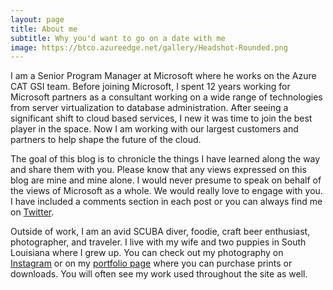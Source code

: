 ```yaml
---
layout: page
title: About me
subtitle: Why you'd want to go on a date with me
image: https://btco.azureedge.net/gallery/Headshot-Rounded.png
---
```


I am a Senior Program Manager at Microsoft where he works on the Azure CAT GSI team. Before joining Microsoft, I spent 12 years working for Microsoft partners as a consultant working on a wide range of technologies from server virtualization to database administration. After seeing a significant shift to cloud based services, I new it was time to join the best player in the space. Now I am working with our largest customers and partners to help shape the future of the cloud.

The goal of this blog is to chronicle the things I have learned along the way and share them with you. Please know that any views expressed on this blog are mine and mine alone. I would never presume to speak on behalf of the views of Microsoft as a whole. We would really love to engage with you. I have included a comments section in each post or you can always find me on [Twitter](//twitter.com/jgardner04).

Outside of work, I am an avid SCUBA diver, foodie, craft beer enthusiast, photographer, and traveler. I live with my wife and two puppies in South Louisiana where I grew up. You can check out my photography on [Instagram](//instagram.com/jgardner04) or on my [portfolio page](//www.jonathanagardner.com) where you can purchase prints or downloads. You will often see my work used throughout the site as well.

